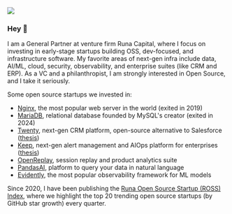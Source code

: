 <img referrerpolicy="no-referrer-when-downgrade" src="https://static.scarf.sh/a.png?x-pxid=0d19db1d-d421-485a-b6fd-480828e264d6" />

### Hey 👋 

I am a General Partner at venture firm Runa Capital, where I focus on investing in early-stage startups building OSS, dev-focused, and infrastructure software. My favorite areas of next-gen infra include data, AI/ML, cloud, security, observability, and enterprise suites (like CRM and ERP). As a VC and a philanthropist, I am strongly interested in Open Source, and I take it seriously.

Some open source startups we invested in:

* [Nginx](https://github.com/nginx/nginx), the most popular web server in the world (exited in 2019)
* [MariaDB](https://github.com/MariaDB/server), relational database founded by MySQL's creator (exited in 2024)
* [Twenty](https://github.com/twentyhq/twenty), next-gen CRM platform, open-source alternative to Salesforce ([thesis]([url](https://kvinogradov.com/twenty/)))
* [Keep](https://github.com/keephq/keep), next-gen alert management and AIOps platform for enterprises ([thesis]([url](https://kvinogradov.com/keep/)))
* [OpenReplay](https://github.com/openreplay/openreplay/), session replay and product analytics suite
* [PandasAI](https://github.com/Sinaptik-AI/pandas-ai), platform to query your data in natural language
* [Evidently](https://github.com/evidentlyai/evidently), the most popular observability framework for ML models

Since 2020, I have been publishing the [Runa Open Source Startup (ROSS) Index](https://runacap.com/ross-index/), where we highlight the top 20 trending open source startups (by GitHub star growth) every quarter.
